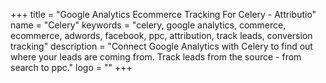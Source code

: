 +++
title = "Google Analytics Ecommerce Tracking For Celery - Attributio"
name = "Celery"
keywords = "celery, google analytics, commerce, ecommerce, adwords, facebook, ppc, attribution, track leads, conversion tracking"
description = "Connect Google Analytics with Celery to find out where your leads are coming from. Track leads from the source - from search to ppc."
logo = ""
+++
